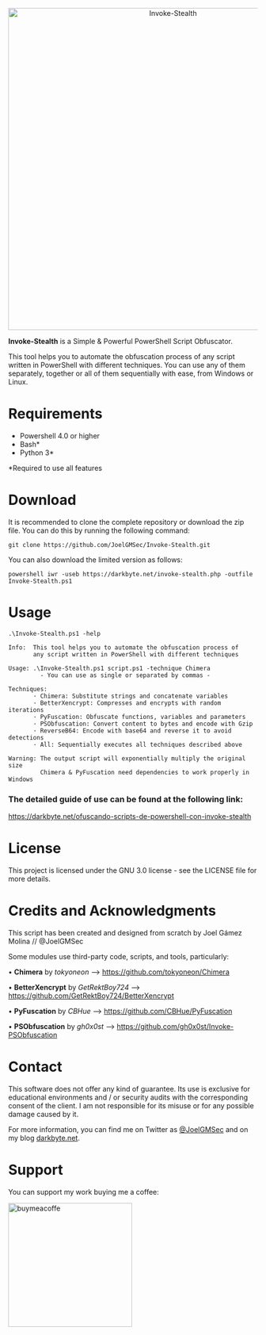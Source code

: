 <p align="center"><img width=650 alt="Invoke-Stealth" src="https://raw.githubusercontent.com/JoelGMSec/Invoke-Stealth/master/Design/Invoke-Stealth.png"></p>

**Invoke-Stealth** is a Simple & Powerful PowerShell Script Obfuscator.

This tool helps you to automate the obfuscation process of any script written in PowerShell with different techniques. You can use any of them separately, together or all of them sequentially with ease, from Windows or Linux.


# Requirements
- Powershell 4.0 or higher
- Bash*
- Python 3*

*Required to use all features


# Download
It is recommended to clone the complete repository or download the zip file.
You can do this by running the following command:
```
git clone https://github.com/JoelGMSec/Invoke-Stealth.git
```

You can also download the limited version as follows:
```
powershell iwr -useb https://darkbyte.net/invoke-stealth.php -outfile Invoke-Stealth.ps1
```


# Usage
```
.\Invoke-Stealth.ps1 -help

Info:  This tool helps you to automate the obfuscation process of
       any script written in PowerShell with different techniques

Usage: .\Invoke-Stealth.ps1 script.ps1 -technique Chimera
         - You can use as single or separated by commas -

Techniques:
       · Chimera: Substitute strings and concatenate variables
       · BetterXencrypt: Compresses and encrypts with random iterations
       · PyFuscation: Obfuscate functions, variables and parameters
       · PSObfuscation: Convert content to bytes and encode with Gzip
       · ReverseB64: Encode with base64 and reverse it to avoid detections
       · All: Sequentially executes all techniques described above

Warning: The output script will exponentially multiply the original size
         Chimera & PyFuscation need dependencies to work properly in Windows
```

### The detailed guide of use can be found at the following link:

https://darkbyte.net/ofuscando-scripts-de-powershell-con-invoke-stealth


# License
This project is licensed under the GNU 3.0 license - see the LICENSE file for more details.


# Credits and Acknowledgments
This script has been created and designed from scratch by Joel Gámez Molina // @JoelGMSec

Some modules use third-party code, scripts, and tools, particularly:

• **Chimera** by *tokyoneon* --> https://github.com/tokyoneon/Chimera

• **BetterXencrypt** by *GetRektBoy724* --> https://github.com/GetRektBoy724/BetterXencrypt

• **PyFuscation** by *CBHue* --> https://github.com/CBHue/PyFuscation

• **PSObfuscation** by *gh0x0st* --> https://github.com/gh0x0st/Invoke-PSObfuscation


# Contact
This software does not offer any kind of guarantee. Its use is exclusive for educational environments and / or security audits with the corresponding consent of the client. I am not responsible for its misuse or for any possible damage caused by it.

For more information, you can find me on Twitter as [@JoelGMSec](https://twitter.com/JoelGMSec) and on my blog [darkbyte.net](https://darkbyte.net).


# Support
You can support my work buying me a coffee:

[<img width=250 alt="buymeacoffe" src="https://cdn.buymeacoffee.com/buttons/v2/default-blue.png">](https://www.buymeacoffee.com/joelgmsec)
